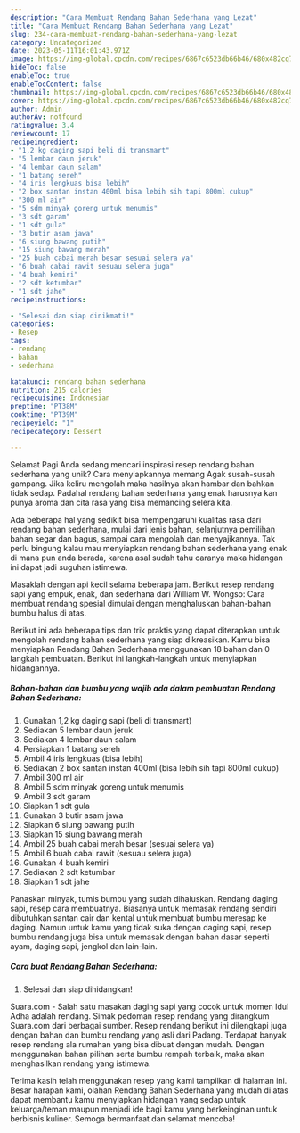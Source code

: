 ```yaml
---
description: "Cara Membuat Rendang Bahan Sederhana yang Lezat"
title: "Cara Membuat Rendang Bahan Sederhana yang Lezat"
slug: 234-cara-membuat-rendang-bahan-sederhana-yang-lezat
category: Uncategorized
date: 2023-05-11T16:01:43.971Z
image: https://img-global.cpcdn.com/recipes/6867c6523db66b46/680x482cq70/rendang-bahan-sederhana-foto-resep-utama.jpg
hideToc: false
enableToc: true
enableTocContent: false
thumbnail: https://img-global.cpcdn.com/recipes/6867c6523db66b46/680x482cq70/rendang-bahan-sederhana-foto-resep-utama.jpg
cover: https://img-global.cpcdn.com/recipes/6867c6523db66b46/680x482cq70/rendang-bahan-sederhana-foto-resep-utama.jpg
author: Admin
authorAv: notfound
ratingvalue: 3.4
reviewcount: 17
recipeingredient:
- "1,2 kg daging sapi beli di transmart"
- "5 lembar daun jeruk"
- "4 lembar daun salam"
- "1 batang sereh"
- "4 iris lengkuas bisa lebih"
- "2 box santan instan 400ml bisa lebih sih tapi 800ml cukup"
- "300 ml air"
- "5 sdm minyak goreng untuk menumis"
- "3 sdt garam"
- "1 sdt gula"
- "3 butir asam jawa"
- "6 siung bawang putih"
- "15 siung bawang merah"
- "25 buah cabai merah besar sesuai selera ya"
- "6 buah cabai rawit sesuau selera juga"
- "4 buah kemiri"
- "2 sdt ketumbar"
- "1 sdt jahe"
recipeinstructions:

- "Selesai dan siap dinikmati!"
categories:
- Resep
tags:
- rendang
- bahan
- sederhana

katakunci: rendang bahan sederhana 
nutrition: 215 calories
recipecuisine: Indonesian
preptime: "PT38M"
cooktime: "PT39M"
recipeyield: "1"
recipecategory: Dessert

---
```



Selamat Pagi Anda sedang mencari inspirasi resep rendang bahan sederhana yang unik? Cara menyiapkannya memang Agak susah-susah gampang. Jika keliru mengolah maka hasilnya akan hambar dan bahkan tidak sedap. Padahal rendang bahan sederhana yang enak harusnya kan punya aroma dan cita rasa yang bisa memancing selera kita.


Ada beberapa hal yang sedikit bisa mempengaruhi kualitas rasa dari rendang bahan sederhana, mulai dari jenis bahan, selanjutnya pemilihan bahan segar dan bagus, sampai cara mengolah dan menyajikannya. Tak perlu bingung kalau mau menyiapkan rendang bahan sederhana yang enak di mana pun anda berada, karena asal sudah tahu caranya maka hidangan ini dapat jadi suguhan istimewa.

Masaklah dengan api kecil selama beberapa jam. Berikut resep rendang sapi yang empuk, enak, dan sederhana dari William W. Wongso: Cara membuat rendang spesial dimulai dengan menghaluskan bahan-bahan bumbu halus di atas.


Berikut ini ada beberapa tips dan trik praktis yang dapat diterapkan untuk mengolah rendang bahan sederhana yang siap dikreasikan. Kamu bisa menyiapkan Rendang Bahan Sederhana menggunakan 18 bahan dan 0 langkah pembuatan. Berikut ini langkah-langkah untuk menyiapkan hidangannya.

<!--inarticleads1-->

##### Bahan-bahan dan bumbu yang wajib ada dalam pembuatan Rendang Bahan Sederhana:

1. Gunakan 1,2 kg daging sapi (beli di transmart)
1. Sediakan 5 lembar daun jeruk
1. Sediakan 4 lembar daun salam
1. Persiapkan 1 batang sereh
1. Ambil 4 iris lengkuas (bisa lebih)
1. Sediakan 2 box santan instan 400ml (bisa lebih sih tapi 800ml cukup)
1. Ambil 300 ml air
1. Ambil 5 sdm minyak goreng untuk menumis
1. Ambil 3 sdt garam
1. Siapkan 1 sdt gula
1. Gunakan 3 butir asam jawa
1. Siapkan 6 siung bawang putih
1. Siapkan 15 siung bawang merah
1. Ambil 25 buah cabai merah besar (sesuai selera ya)
1. Ambil 6 buah cabai rawit (sesuau selera juga)
1. Gunakan 4 buah kemiri
1. Sediakan 2 sdt ketumbar
1. Siapkan 1 sdt jahe


Panaskan minyak, tumis bumbu yang sudah dihaluskan. Rendang daging sapi, resep cara membuatnya. Biasanya untuk memasak rendang sendiri dibutuhkan santan cair dan kental untuk membuat bumbu meresap ke daging. Namun untuk kamu yang tidak suka dengan daging sapi, resep bumbu rendang juga bisa untuk memasak dengan bahan dasar seperti ayam, daging sapi, jengkol dan lain-lain. 

<!--inarticleads2-->

##### Cara buat Rendang Bahan Sederhana:


1. Selesai dan siap dihidangkan!

Suara.com - Salah satu masakan daging sapi yang cocok untuk momen Idul Adha adalah rendang. Simak pedoman resep rendang yang dirangkum Suara.com dari berbagai sumber. Resep rendang berikut ini dilengkapi juga dengan bahan dan bumbu rendang yang asli dari Padang. Terdapat banyak resep rendang ala rumahan yang bisa dibuat dengan mudah. Dengan menggunakan bahan pilihan serta bumbu rempah terbaik, maka akan menghasilkan rendang yang istimewa. 

Terima kasih telah menggunakan resep yang kami tampilkan di halaman ini. Besar harapan kami, olahan Rendang Bahan Sederhana yang mudah di atas dapat membantu kamu menyiapkan hidangan yang sedap untuk keluarga/teman maupun menjadi ide bagi kamu yang berkeinginan untuk berbisnis kuliner. Semoga bermanfaat dan selamat mencoba!
